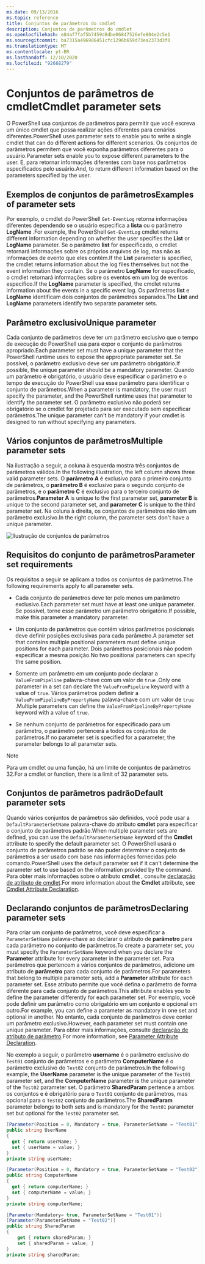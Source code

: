 ```yaml
---
ms.date: 09/13/2016
ms.topic: reference
title: Conjuntos de parâmetros do cmdlet
description: Conjuntos de parâmetros do cmdlet
ms.openlocfilehash: e84af7faf5b7459d8dbe06847526efe804e2c5e1
ms.sourcegitcommit: ba7315a496986451cfc1296b659d73ea2373d3f0
ms.translationtype: MT
ms.contentlocale: pt-BR
ms.lasthandoff: 12/10/2020
ms.locfileid: "92668279"
---
```

# <a name="cmdlet-parameter-sets"></a><span data-ttu-id="e6521-103">Conjuntos de parâmetros de cmdlet</span><span class="sxs-lookup"><span data-stu-id="e6521-103">Cmdlet parameter sets</span></span>

<span data-ttu-id="e6521-104">O PowerShell usa conjuntos de parâmetros para permitir que você escreva um único cmdlet que possa realizar ações diferentes para cenários diferentes.</span><span class="sxs-lookup"><span data-stu-id="e6521-104">PowerShell uses parameter sets to enable you to write a single cmdlet that can do different actions for different scenarios.</span></span> <span data-ttu-id="e6521-105">Os conjuntos de parâmetros permitem que você exponha parâmetros diferentes para o usuário.</span><span class="sxs-lookup"><span data-stu-id="e6521-105">Parameter sets enable you to expose different parameters to the user.</span></span> <span data-ttu-id="e6521-106">E, para retornar informações diferentes com base nos parâmetros especificados pelo usuário.</span><span class="sxs-lookup"><span data-stu-id="e6521-106">And, to return different information based on the parameters specified by the user.</span></span>

## <a name="examples-of-parameter-sets"></a><span data-ttu-id="e6521-107">Exemplos de conjuntos de parâmetros</span><span class="sxs-lookup"><span data-stu-id="e6521-107">Examples of parameter sets</span></span>

<span data-ttu-id="e6521-108">Por exemplo, o cmdlet do PowerShell `Get-EventLog` retorna informações diferentes dependendo se o usuário especifica a **lista** ou o parâmetro **LogName** .</span><span class="sxs-lookup"><span data-stu-id="e6521-108">For example, the PowerShell `Get-EventLog` cmdlet returns different information depending on whether the user specifies the **List** or **LogName** parameter.</span></span> <span data-ttu-id="e6521-109">Se o parâmetro **list** for especificado, o cmdlet retornará informações sobre os próprios arquivos de log, mas não as informações de evento que eles contêm.</span><span class="sxs-lookup"><span data-stu-id="e6521-109">If the **List** parameter is specified, the cmdlet returns information about the log files themselves but not the event information they contain.</span></span> <span data-ttu-id="e6521-110">Se o parâmetro **LogName** for especificado, o cmdlet retornará informações sobre os eventos em um log de eventos específico.</span><span class="sxs-lookup"><span data-stu-id="e6521-110">If the **LogName** parameter is specified, the cmdlet returns information about the events in a specific event log.</span></span> <span data-ttu-id="e6521-111">Os parâmetros **list** e **LogName** identificam dois conjuntos de parâmetros separados.</span><span class="sxs-lookup"><span data-stu-id="e6521-111">The **List** and **LogName** parameters identify two separate parameter sets.</span></span>

## <a name="unique-parameter"></a><span data-ttu-id="e6521-112">Parâmetro exclusivo</span><span class="sxs-lookup"><span data-stu-id="e6521-112">Unique parameter</span></span>

<span data-ttu-id="e6521-113">Cada conjunto de parâmetros deve ter um parâmetro exclusivo que o tempo de execução do PowerShell usa para expor o conjunto de parâmetros apropriado.</span><span class="sxs-lookup"><span data-stu-id="e6521-113">Each parameter set must have a unique parameter that the PowerShell runtime uses to expose the appropriate parameter set.</span></span> <span data-ttu-id="e6521-114">Se possível, o parâmetro exclusivo deve ser um parâmetro obrigatório.</span><span class="sxs-lookup"><span data-stu-id="e6521-114">If possible, the unique parameter should be a mandatory parameter.</span></span> <span data-ttu-id="e6521-115">Quando um parâmetro é obrigatório, o usuário deve especificar o parâmetro e o tempo de execução do PowerShell usa esse parâmetro para identificar o conjunto de parâmetros.</span><span class="sxs-lookup"><span data-stu-id="e6521-115">When a parameter is mandatory, the user must specify the parameter, and the PowerShell runtime uses that parameter to identify the parameter set.</span></span> <span data-ttu-id="e6521-116">O parâmetro exclusivo não poderá ser obrigatório se o cmdlet for projetado para ser executado sem especificar parâmetros.</span><span class="sxs-lookup"><span data-stu-id="e6521-116">The unique parameter can't be mandatory if your cmdlet is designed to run without specifying any parameters.</span></span>

## <a name="multiple-parameter-sets"></a><span data-ttu-id="e6521-117">Vários conjuntos de parâmetros</span><span class="sxs-lookup"><span data-stu-id="e6521-117">Multiple parameter sets</span></span>

<span data-ttu-id="e6521-118">Na ilustração a seguir, a coluna à esquerda mostra três conjuntos de parâmetros válidos.</span><span class="sxs-lookup"><span data-stu-id="e6521-118">In the following illustration, the left column shows three valid parameter sets.</span></span> <span data-ttu-id="e6521-119">O **parâmetro A** é exclusivo para o primeiro conjunto de parâmetros, o **parâmetro B** é exclusivo para o segundo conjunto de parâmetros, e o **parâmetro C** é exclusivo para o terceiro conjunto de parâmetros.</span><span class="sxs-lookup"><span data-stu-id="e6521-119">**Parameter A** is unique to the first parameter set, **parameter B** is unique to the second parameter set, and **parameter C** is unique to the third parameter set.</span></span> <span data-ttu-id="e6521-120">Na coluna à direita, os conjuntos de parâmetros não têm um parâmetro exclusivo.</span><span class="sxs-lookup"><span data-stu-id="e6521-120">In the right column, the parameter sets don't have a unique parameter.</span></span>

![Ilustração de conjuntos de parâmetros](media/cmdlet-parameter-sets/ps-parametersets.gif)

## <a name="parameter-set-requirements"></a><span data-ttu-id="e6521-122">Requisitos do conjunto de parâmetros</span><span class="sxs-lookup"><span data-stu-id="e6521-122">Parameter set requirements</span></span>

<span data-ttu-id="e6521-123">Os requisitos a seguir se aplicam a todos os conjuntos de parâmetros.</span><span class="sxs-lookup"><span data-stu-id="e6521-123">The following requirements apply to all parameter sets.</span></span>

- <span data-ttu-id="e6521-124">Cada conjunto de parâmetros deve ter pelo menos um parâmetro exclusivo.</span><span class="sxs-lookup"><span data-stu-id="e6521-124">Each parameter set must have at least one unique parameter.</span></span> <span data-ttu-id="e6521-125">Se possível, torne esse parâmetro um parâmetro obrigatório.</span><span class="sxs-lookup"><span data-stu-id="e6521-125">If possible, make this parameter a mandatory parameter.</span></span>

- <span data-ttu-id="e6521-126">Um conjunto de parâmetros que contém vários parâmetros posicionais deve definir posições exclusivas para cada parâmetro.</span><span class="sxs-lookup"><span data-stu-id="e6521-126">A parameter set that contains multiple positional parameters must define unique positions for each parameter.</span></span> <span data-ttu-id="e6521-127">Dois parâmetros posicionais não podem especificar a mesma posição.</span><span class="sxs-lookup"><span data-stu-id="e6521-127">No two positional parameters can specify the same position.</span></span>

- <span data-ttu-id="e6521-128">Somente um parâmetro em um conjunto pode declarar a `ValueFromPipeline` palavra-chave com um valor de `true` .</span><span class="sxs-lookup"><span data-stu-id="e6521-128">Only one parameter in a set can declare the `ValueFromPipeline` keyword with a value of `true`.</span></span>
  <span data-ttu-id="e6521-129">Vários parâmetros podem definir a `ValueFromPipelineByPropertyName` palavra-chave com um valor de `true` .</span><span class="sxs-lookup"><span data-stu-id="e6521-129">Multiple parameters can define the `ValueFromPipelineByPropertyName` keyword with a value of `true`.</span></span>

- <span data-ttu-id="e6521-130">Se nenhum conjunto de parâmetros for especificado para um parâmetro, o parâmetro pertencerá a todos os conjuntos de parâmetros.</span><span class="sxs-lookup"><span data-stu-id="e6521-130">If no parameter set is specified for a parameter, the parameter belongs to all parameter sets.</span></span>

> [!NOTE]
> <span data-ttu-id="e6521-131">Para um cmdlet ou uma função, há um limite de conjuntos de parâmetros 32.</span><span class="sxs-lookup"><span data-stu-id="e6521-131">For a cmdlet or function, there is a limit of 32 parameter sets.</span></span>

## <a name="default-parameter-sets"></a><span data-ttu-id="e6521-132">Conjuntos de parâmetros padrão</span><span class="sxs-lookup"><span data-stu-id="e6521-132">Default parameter sets</span></span>

<span data-ttu-id="e6521-133">Quando vários conjuntos de parâmetros são definidos, você pode usar a `DefaultParameterSetName` palavra-chave do atributo **cmdlet** para especificar o conjunto de parâmetros padrão.</span><span class="sxs-lookup"><span data-stu-id="e6521-133">When multiple parameter sets are defined, you can use the `DefaultParameterSetName` keyword of the **Cmdlet** attribute to specify the default parameter set.</span></span> <span data-ttu-id="e6521-134">O PowerShell usará o conjunto de parâmetros padrão se não puder determinar o conjunto de parâmetros a ser usado com base nas informações fornecidas pelo comando.</span><span class="sxs-lookup"><span data-stu-id="e6521-134">PowerShell uses the default parameter set if it can't determine the parameter set to use based on the information provided by the command.</span></span> <span data-ttu-id="e6521-135">Para obter mais informações sobre o atributo **cmdlet** , consulte [declaração de atributo de cmdlet](./cmdlet-attribute-declaration.md).</span><span class="sxs-lookup"><span data-stu-id="e6521-135">For more information about the **Cmdlet** attribute, see [Cmdlet Attribute Declaration](./cmdlet-attribute-declaration.md).</span></span>

## <a name="declaring-parameter-sets"></a><span data-ttu-id="e6521-136">Declarando conjuntos de parâmetros</span><span class="sxs-lookup"><span data-stu-id="e6521-136">Declaring parameter sets</span></span>

<span data-ttu-id="e6521-137">Para criar um conjunto de parâmetros, você deve especificar a `ParameterSetName` palavra-chave ao declarar o atributo de **parâmetro** para cada parâmetro no conjunto de parâmetros.</span><span class="sxs-lookup"><span data-stu-id="e6521-137">To create a parameter set, you must specify the `ParameterSetName` keyword when you declare the **Parameter** attribute for every parameter in the parameter set.</span></span> <span data-ttu-id="e6521-138">Para parâmetros que pertencem a vários conjuntos de parâmetros, adicione um atributo de **parâmetro** para cada conjunto de parâmetros.</span><span class="sxs-lookup"><span data-stu-id="e6521-138">For parameters that belong to multiple parameter sets, add a **Parameter** attribute for each parameter set.</span></span> <span data-ttu-id="e6521-139">Esse atributo permite que você defina o parâmetro de forma diferente para cada conjunto de parâmetros.</span><span class="sxs-lookup"><span data-stu-id="e6521-139">This attribute enables you to define the parameter differently for each parameter set.</span></span> <span data-ttu-id="e6521-140">Por exemplo, você pode definir um parâmetro como obrigatório em um conjunto e opcional em outro.</span><span class="sxs-lookup"><span data-stu-id="e6521-140">For example, you can define a parameter as mandatory in one set and optional in another.</span></span> <span data-ttu-id="e6521-141">No entanto, cada conjunto de parâmetros deve conter um parâmetro exclusivo.</span><span class="sxs-lookup"><span data-stu-id="e6521-141">However, each parameter set must contain one unique parameter.</span></span> <span data-ttu-id="e6521-142">Para obter mais informações, consulte [declaração de atributo de parâmetro](parameter-attribute-declaration.md).</span><span class="sxs-lookup"><span data-stu-id="e6521-142">For more information, see [Parameter Attribute Declaration](parameter-attribute-declaration.md).</span></span>

<span data-ttu-id="e6521-143">No exemplo a seguir, o parâmetro **username** é o parâmetro exclusivo do `Test01` conjunto de parâmetros e o parâmetro **ComputerName** é o parâmetro exclusivo do `Test02` conjunto de parâmetros.</span><span class="sxs-lookup"><span data-stu-id="e6521-143">In the following example, the **UserName** parameter is the unique parameter of the `Test01` parameter set, and the **ComputerName** parameter is the unique parameter of the `Test02` parameter set.</span></span> <span data-ttu-id="e6521-144">O parâmetro **SharedParam** pertence a ambos os conjuntos e é obrigatório para o `Test01` conjunto de parâmetros, mas opcional para o `Test02` conjunto de parâmetros.</span><span class="sxs-lookup"><span data-stu-id="e6521-144">The **SharedParam** parameter belongs to both sets and is mandatory for the `Test01` parameter set but optional for the `Test02` parameter set.</span></span>

```csharp
[Parameter(Position = 0, Mandatory = true, ParameterSetName = "Test01")]
public string UserName
{
  get { return userName; }
  set { userName = value; }
}
private string userName;

[Parameter(Position = 0, Mandatory = true, ParameterSetName = "Test02")]
public string ComputerName
{
  get { return computerName; }
  set { computerName = value; }
}
private string computerName;

[Parameter(Mandatory= true, ParameterSetName = "Test01")]
[Parameter(ParameterSetName = "Test02")]
public string SharedParam
{
    get { return sharedParam; }
    set { sharedParam = value; }
}
private string sharedParam;
```
